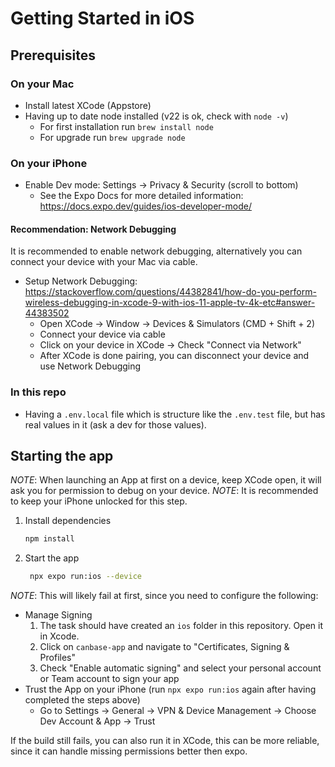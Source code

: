 # Getting Started in iOS

## Prerequisites

### On your Mac
- Install latest XCode (Appstore)
- Having up to date node installed (v22 is ok, check with `node -v`)
  - For first installation run `brew install node`
  - For upgrade run `brew upgrade node`

### On your iPhone
- Enable Dev mode: Settings -> Privacy & Security (scroll to bottom)
  - See the Expo Docs for more detailed information: https://docs.expo.dev/guides/ios-developer-mode/

#### Recommendation: Network Debugging
It is recommended to enable network debugging, alternatively you can connect your device with your Mac via cable.

- Setup Network Debugging: https://stackoverflow.com/questions/44382841/how-do-you-perform-wireless-debugging-in-xcode-9-with-ios-11-apple-tv-4k-etc#answer-44383502
  - Open XCode -> Window -> Devices & Simulators (CMD + Shift + 2)
  - Connect your device via cable
  - Click on your device in XCode -> Check "Connect via Network"
  - After XCode is done pairing, you can disconnect your device and use Network Debugging

### In this repo
- Having a `.env.local` file which is structure like the `.env.test` file, but has real values in it (ask a dev for those values).

## Starting the app

*NOTE*: When launching an App at first on a device, keep XCode open, it will ask you for permission to debug on your device.
*NOTE*: It is recommended to keep your iPhone unlocked for this step.

1. Install dependencies

   ```bash
   npm install
   ```

2. Start the app

   ```bash
    npx expo run:ios --device
   ```

*NOTE*: This will likely fail at first, since you need to configure the following:

- Manage Signing
  1. The task should have created an `ios` folder in this repository. Open it in Xcode.
  2. Click on `canbase-app` and navigate to "Certificates, Signing & Profiles"
  3. Check "Enable automatic signing" and select your personal account or Team account to sign your app
- Trust the App on your iPhone (run `npx expo run:ios` again after having completed the steps above)
  - Go to Settings -> General -> VPN & Device Management -> Choose Dev Account & App -> Trust

If the build still fails, you can also run it in XCode, this can be more reliable, since it can handle missing permissions better then expo.
